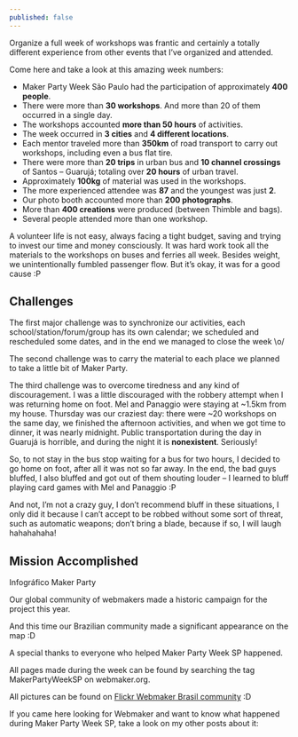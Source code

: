 ```yaml
---
published: false
---
```

Organize a full week of workshops was frantic and certainly a totally different experience from other events that I’ve organized and attended.

Come here and take a look at this amazing week numbers:

- Maker Party Week São Paulo had the participation of approximately **400 people**.
- There were more than **30 workshops**. And more than 20 of them occurred in a single day.
- The workshops accounted **more than 50 hours** of activities.
- The week occurred in **3 cities** and **4 different locations**.
- Each mentor traveled more than **350km** of road transport to carry out workshops, including even a bus flat tire.
- There were more than **20 trips** in urban bus and **10 channel crossings** of Santos – Guarujá; totaling over **20 hours** of urban travel.
- Approximately **100kg** of material was used in the workshops.
- The more experienced attendee was **87** and the youngest was just **2**.
- Our photo booth accounted more than **200 photographs**.
- More than **400 creations** were produced (between Thimble and bags).
- Several people attended more than one workshop.

A volunteer life is not easy, always facing a tight budget, saving and trying to invest our time and money consciously. It was hard work took all the materials to the workshops on buses and ferries all week. Besides weight, we unintentionally fumbled passenger flow. But it’s okay, it was for a good cause :P

## Challenges

The first major challenge was to synchronize our activities, each school/station/forum/group has its own calendar; we scheduled and rescheduled some dates, and in the end we managed to close the week \o/

The second challenge was to carry the material to each place we planned to take a little bit of Maker Party.

The third challenge was to overcome tiredness and any kind of discouragement. I was a little discouraged with the robbery attempt when I was returning home on foot. Mel and Panaggio were staying at ~1.5km from my house. Thursday was our craziest day: there were ~20 workshops on the same day, we finished the afternoon activities, and when we got time to dinner, it was nearly midnight. Public transportation during the day in Guarujá is horrible, and during the night it is **nonexistent**. Seriously!

So, to not stay in the bus stop waiting for a bus for two hours, I decided to go home on foot, after all it was not so far away. In the end, the bad guys bluffed, I also bluffed and got out of them shouting louder – I learned to bluff playing card games with Mel and Panaggio :P

And not, I’m not a crazy guy, I don’t recommend bluff in these situations, I only did it because I can’t accept to be robbed without some sort of threat, such as automatic weapons; don’t bring a blade, because if so, I will laugh hahahahaha!

## Mission Accomplished

Infográfico Maker Party

Our global community of webmakers made ​​a historic campaign for the project this year.

And this time our Brazilian community made a significant appearance on the map :D

A special thanks to everyone who helped Maker Party Week SP happened.

All pages made ​​during the week can be found by searching the tag MakerPartyWeekSP on webmaker.org.

All pictures can be found on [Flickr Webmaker Brasil community](https://www.flickr.com/photos/webmakerbrasil) :D

If you came here looking for Webmaker and want to know what happened during Maker Party Week SP, take a look on my other posts about it: